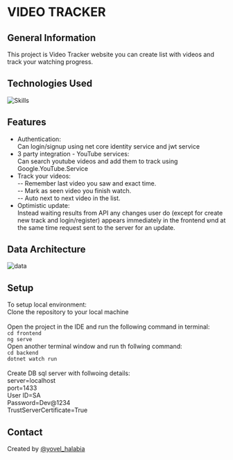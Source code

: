 # VIDEO TRACKER


## General Information
This project is Video Tracker website you can create list with videos and track your watching progress.

## Technologies Used
![Skills](https://skillicons.dev/icons?i=js,html,css,cs,angular,dotnet)

## Features
* Authentication:<br/>
Can login/signup using net core identity service and jwt service<br/>
* 3 party integration - YouTube services:<br/>
Can search youtube videos and add them to track using Google.YouTube.Service <br/>
* Track your videos:<br/>
-- Remember last video you saw and exact time.<br/>
-- Mark as seen video you finish watch.<br/>
-- Auto next to next video in the list.<br/>
* Optimistic update:<br/>
  Instead waiting results from API any changes user do (except for create new track and login/register)
  appears immediately in the frontend שnd at the same time request sent to the server for an update.

## Data Architecture
![data](https://i.ibb.co/JBzt2Z3/Untitled-1-1.jpg)



## Setup
To setup local environment:<br/>
Clone the repository to your local machine<br/><br/>
Open the project in the IDE and run the following command in terminal:<br/>
`cd frontend`<br/>
`ng serve`<br/>
Open another terminal window and run th follwing command:<br/>
`cd backend`<br/>
`dotnet watch run`<br/><br/>
Create DB sql server with follwoing details:<br/>
server=localhost<br/>
port=1433<br/>
User ID=SA<br/>
Password=Dev@1234<br/>
TrustServerCertificate=True<br/>

## Contact
Created by [@yovel_halabia](https://www.linkedin.com/in/yovel-halabia-450a2b1b2/)


